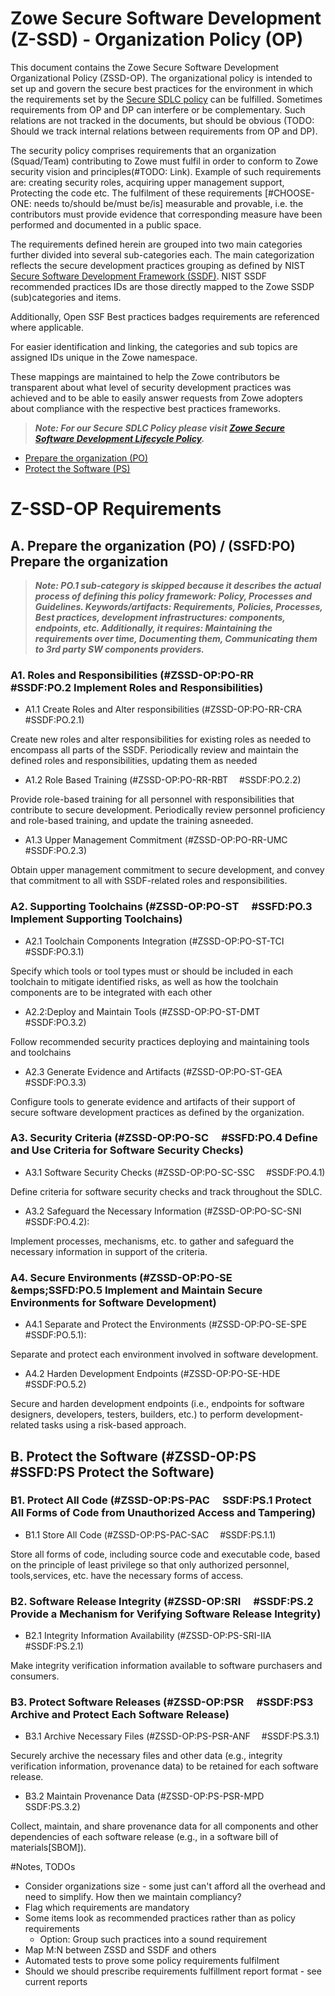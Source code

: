 # Zowe Secure Software Development (Z-SSD) - Organization Policy (OP) 

This document contains the Zowe Secure Software Development Organizational Policy (ZSSD-OP).
The organizational policy is intended to set up and govern the secure best practices for the environment in which the requirements set by the [Secure SDLC policy](../Zowe-SSDP-SDLC/Policy.md) can be fulfilled.
Sometimes requirements from OP and DP can interfere or be complementary. Such relations are not tracked in the documents, but should be obvious (TODO: Should we track internal relations between requirements from OP and DP).

The security policy comprises requirements that an organization (Squad/Team) contributing to Zowe must fulfil in order to conform to Zowe security vision and principles(#TODO: Link).
Example of such requirements are: creating security roles, acquiring upper management support, Protecting the code etc.
The fulfilment of these requirements [#CHOOSE-ONE: needs to/should be/must be/is] measurable and provable, i.e. the contributors must provide evidence that corresponding measure have been performed and documented in a public space.

The requirements defined herein are grouped into two main categories further divided into several sub-categories each. 
The main categorization reflects the secure development practices grouping as defined by NIST [Secure Software Development Framework (SSDF)](https://csrc.nist.gov/Projects/ssdf).
NIST SSDF recommended practices IDs are those directly mapped to the Zowe SSDP (sub)categories and items.

Additionally, Open SSF Best practices badges requirements are referenced where applicable.

For easier identification and linking, the categories and sub topics are assigned IDs unique in the Zowe namespace.

These mappings are maintained to help the Zowe contributors be transparent about what level of security development practices was achieved 
and to be able to easily answer requests from Zowe adopters about compliance with the respective best practices frameworks.   

<span style="display: none">
The Secure Software Development Framework (SSDF) defines and recommends a core set of high-level secure software development practices, that can be integrated into each SDLC implementation.
It is structured in such a way to provide an interface between software producers (e.g.,commercial-off-the-shelf [COTS] product vendors, 
government-off-the-shelf [GOTS] software developers, custom software developers) on one side and software purchasers and consumers, 
both federal agencies and other organization on the other side. Therefore, it is desirable and beneficial for Zowe to map security the SLDC requirements to that Framework. 
Herein we use the SSDF as a meta framework by mapping the high-level practices to security policy requirements applicable to the individual development SDLC phases.
</span>


<span style="display: none">
The structure corresponds the to Secure Software Development at organizational level.
</span>

>***Note: For our Secure SDLC Policy please visit [Zowe Secure Software Development Lifecycle Policy](../Zowe-SSDP-SDLC/Policy.md).***

- [Prepare the organization (PO)](#po-prepare-the-organization)
- [Protect the Software (PS)](#ps-protect-the-software)

<span style="display: none">
    #TODO@PZA: Discuss if all categories, subcategories and their structure reflect our needs. Maybe some should be skipped, moved etc.
</span>

# Z-SSD-OP Requirements

## A. Prepare the organization (PO) / (SSFD:PO) Prepare the organization

>***Note: PO.1 sub-category is skipped because it describes the actual process of defining this policy framework: Policy, Processes and Guidelines. 
Keywords/artifacts: Requirements, Policies, Processes, Best practices, development infrastructures: components, endpoints, etc.
Additionally, it requires: Maintaining the requirements over time, Documenting them, Communicating them to 3rd party SW components providers.***

### A1. Roles and Responsibilities (#ZSSD-OP:PO-RR &emsp;#SSDF:PO.2 Implement Roles and Responsibilities)

- A1.1 Create Roles and Alter responsibilities (#ZSSD-OP:PO-RR-CRA &emsp;#SSDF:PO.2.1)  

Create new roles and alter responsibilities for existing roles as needed to encompass all parts of the SSDF. Periodically review and maintain the defined roles and responsibilities, updating them as needed

- A1.2 Role Based Training (#ZSSD-OP:PO-RR-RBT &emsp;#SSDF:PO.2.2)

Provide role-based training for all personnel with responsibilities that contribute to secure development. Periodically review personnel proficiency and role-based training, and update the training asneeded.

- A1.3 Upper Management Commitment (#ZSSD-OP:PO-RR-UMC #SSDF:PO.2.3)

Obtain upper management commitment to secure development, and convey that commitment to all with SSDF-related roles and responsibilities.

### A2. Supporting Toolchains (#ZSSD-OP:PO-ST &emsp;#SSFD:PO.3 Implement Supporting Toolchains)
- A2.1 Toolchain Components Integration (#ZSSD-OP:PO-ST-TCI &emsp;#SSDF:PO.3.1) 
 
Specify which tools or tool types must or should be included in each toolchain to mitigate identified risks, as well as how the toolchain components are to be integrated with each other

- A2.2:Deploy and Maintain Tools (#ZSSD-OP:PO-ST-DMT &emsp;#SSDF:PO.3.2)

Follow recommended security practices deploying and maintaining tools and toolchains

- A2.3 Generate Evidence and Artifacts (#ZSSD-OP:PO-ST-GEA &emsp;#SSDF:PO.3.3) 
 
Configure tools to generate evidence and artifacts of their support of secure software development practices as defined by the organization.

### A3. Security Criteria (#ZSSD-OP:PO-SC &emsp;#SSFD:PO.4 Define and Use Criteria for Software Security Checks) 
- A3.1 Software Security Checks (#ZSSD-OP:PO-SC-SSC &emsp;#SSDF:PO.4.1)
 
Define criteria for software security checks and track throughout the SDLC.

- A3.2 Safeguard the Necessary Information (#ZSSD-OP:PO-SC-SNI &emsp;#SSDF:PO.4.2): 

Implement processes, mechanisms, etc. to gather and safeguard the necessary information in support of the criteria.

### A4. Secure Environments (#ZSSD-OP:PO-SE &emps;SSFD:PO.5 Implement and Maintain Secure Environments for Software Development)
- A4.1 Separate and Protect the Environments (#ZSSD-OP:PO-SE-SPE &emsp;#SSDF:PO.5.1): 
 
Separate and protect each environment involved in software development.

- A4.2 Harden Development Endpoints (#ZSSD-OP:PO-SE-HDE &emsp;#SSDF:PO.5.2) 

Secure and harden development endpoints (i.e., endpoints for software designers, developers, testers, builders, etc.\) to perform development-related tasks using a risk-based approach.
    
## B. Protect the Software (#ZSSD-OP:PS &emsp;#SSFD:PS Protect the Software) 

### B1. Protect All Code (#ZSSD-OP:PS-PAC &emsp;SSDF:PS.1 Protect All Forms of Code from Unauthorized Access and Tampering)
- B1.1 Store All Code (#ZSSD-OP:PS-PAC-SAC &emsp;#SSDF:PS.1.1) 
 
Store all forms of code, including source code and executable code, based on the principle of least privilege so that only authorized personnel, tools,services, etc. have the necessary forms of access.

### B2. Software Release Integrity (#ZSSD-OP:SRI &emsp;#SSDF:PS.2 Provide a Mechanism for Verifying Software Release Integrity)
- B2.1 Integrity Information Availability (#ZSSD-OP:PS-SRI-IIA &emsp;#SSDF:PS.2.1) 
 
Make integrity verification information available to software purchasers and consumers.
  
### B3. Protect Software Releases (#ZSSD-OP:PSR  &emsp;#SSDF:PS3 Archive and Protect Each Software Release)
- B3.1 Archive Necessary Files (#ZSSD-OP:PS-PSR-ANF &emsp;#SSDF:PS.3.1) 
 
Securely archive the necessary files and other data (e.g., integrity verification information, provenance data) to be retained for each software release.

- B3.2 Maintain Provenance Data (#ZSSD-OP:PS-PSR-MPD &emsp;SSDF:PS.3.2) 
 
Collect, maintain, and share provenance data for all components and other dependencies of each software release (e.g., in a software bill of materials[SBOM]).

[// intentionally commented out]: <> ( PUT-COMMENTED-OUT-TEXT-HERE )


#Notes, TODOs
* Consider organizations size - some just can't afford all the overhead and need to simplify. How then we maintain compliancy?
* Flag which requirements are mandatory
* Some items look as recommended practices rather than as policy requirements
    * Option: Group such practices into a sound requirement
* Map M:N between ZSSD and SSDF and others
* Automated tests to prove some policy requirements fulfilment
* Should we should prescribe requirements fulfillment report format - see current reports 
